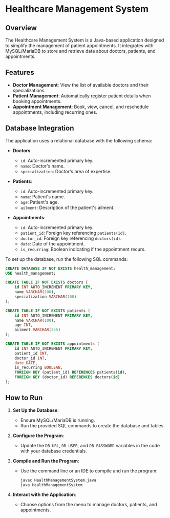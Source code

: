 # Healthcare Management System

## Overview
The Healthcare Management System is a Java-based application designed to simplify the management of patient appointments. It integrates with MySQL/MariaDB to store and retrieve data about doctors, patients, and appointments.

## Features
- **Doctor Management**: View the list of available doctors and their specializations.
- **Patient Management**: Automatically register patient details when booking appointments.
- **Appointment Management**: Book, view, cancel, and reschedule appointments, including recurring ones.

## Database Integration
The application uses a relational database with the following schema:

- **Doctors**:
  - `id`: Auto-incremented primary key.
  - `name`: Doctor's name.
  - `specialization`: Doctor's area of expertise.

- **Patients**:
  - `id`: Auto-incremented primary key.
  - `name`: Patient's name.
  - `age`: Patient's age.
  - `ailment`: Description of the patient's ailment.

- **Appointments**:
  - `id`: Auto-incremented primary key.
  - `patient_id`: Foreign key referencing `patients(id)`.
  - `doctor_id`: Foreign key referencing `doctors(id)`.
  - `date`: Date of the appointment.
  - `is_recurring`: Boolean indicating if the appointment recurs.

To set up the database, run the following SQL commands:
```sql
CREATE DATABASE IF NOT EXISTS health_management;
USE health_management;

CREATE TABLE IF NOT EXISTS doctors (
    id INT AUTO_INCREMENT PRIMARY KEY,
    name VARCHAR(100),
    specialization VARCHAR(100)
);

CREATE TABLE IF NOT EXISTS patients (
    id INT AUTO_INCREMENT PRIMARY KEY,
    name VARCHAR(100),
    age INT,
    ailment VARCHAR(255)
);

CREATE TABLE IF NOT EXISTS appointments (
    id INT AUTO_INCREMENT PRIMARY KEY,
    patient_id INT,
    doctor_id INT,
    date DATE,
    is_recurring BOOLEAN,
    FOREIGN KEY (patient_id) REFERENCES patients(id),
    FOREIGN KEY (doctor_id) REFERENCES doctors(id)
);
```

## How to Run
1. **Set Up the Database**:
   - Ensure MySQL/MariaDB is running.
   - Run the provided SQL commands to create the database and tables.

2. **Configure the Program**:
   - Update the `DB_URL`, `DB_USER`, and `DB_PASSWORD` variables in the code with your database credentials.

3. **Compile and Run the Program**:
   - Use the command line or an IDE to compile and run the program:
     ```bash
     javac HealthManagementSystem.java
     java HealthManagementSystem
     ```

4. **Interact with the Application**:
   - Choose options from the menu to manage doctors, patients, and appointments.


